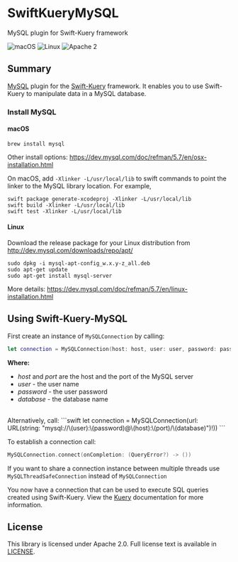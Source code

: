 # SwiftKueryMySQL
MySQL plugin for Swift-Kuery framework

<!-- 
[![Build Status - Master](https://travis-ci.org/IBM-Swift/SwiftKueryMySQL.svg?branch=master)](https://travis-ci.org/IBM-Swift/SwiftKueryMySQL)
-->
![macOS](https://img.shields.io/badge/os-Mac%20OS%20X-green.svg?style=flat)
![Linux](https://img.shields.io/badge/os-linux-green.svg?style=flat)
![Apache 2](https://img.shields.io/badge/license-Apache2-blue.svg?style=flat)

## Summary
[MySQL](https://dev.mysql.com/) plugin for the [Swift-Kuery](https://github.com/IBM-Swift/Swift-Kuery) framework. It enables you to use Swift-Kuery to manipulate data in a MySQL database.

### Install MySQL

#### macOS
```
brew install mysql
```
Other install options: https://dev.mysql.com/doc/refman/5.7/en/osx-installation.html

On macOS, add `-Xlinker -L/usr/local/lib` to swift commands to point the linker to the MySQL library location.
For example,
```
swift package generate-xcodeproj -Xlinker -L/usr/local/lib
swift build -Xlinker -L/usr/local/lib
swift test -Xlinker -L/usr/local/lib
```

#### Linux
Download the release package for your Linux distribution from http://dev.mysql.com/downloads/repo/apt/
```
sudo dpkg -i mysql-apt-config_w.x.y-z_all.deb
sudo apt-get update
sudo apt-get install mysql-server
```
More details: https://dev.mysql.com/doc/refman/5.7/en/linux-installation.html

## Using Swift-Kuery-MySQL

First create an instance of `MySQLConnection` by calling:

```swift
let connection = MySQLConnection(host: host, user: user, password: password, database: database, port: port)
```
**Where:**
- *host* and *port* are the host and the port of the MySQL server
- *user* - the user name
- *password* - the user password
- *database* - the database name

<br>
Alternatively, call:
```swift
let connection = MySQLConnection(url: URL(string: "mysql://\(user):\(password)@\(host):\(port)/\(database)")!))
```

To establish a connection call:

```swift
MySQLConnection.connect(onCompletion: (QueryError?) -> ())
```

If you want to share a connection instance between multiple threads use `MySQLThreadSafeConnection` instead of `MySQLConnection`

You now have a connection that can be used to execute SQL queries created using Swift-Kuery. View the [Kuery](https://github.com/IBM-Swift/Swift-Kuery) documentation for more information.

## License
This library is licensed under Apache 2.0. Full license text is available in [LICENSE](LICENSE.txt).
